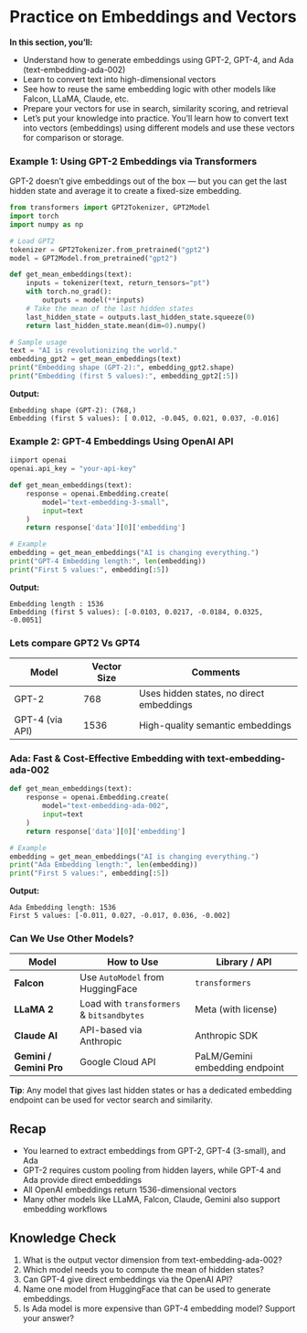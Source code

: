 # Practice on Embeddings and Vectors

**In this section, you’ll:**
- Understand how to generate embeddings using GPT-2, GPT-4, and Ada (text-embedding-ada-002)
- Learn to convert text into high-dimensional vectors
- See how to reuse the same embedding logic with other models like Falcon, LLaMA, Claude, etc.
- Prepare your vectors for use in search, similarity scoring, and retrieval
- Let’s put your knowledge into practice. You’ll learn how to convert text into vectors (embeddings) using different models and use these vectors for comparison or storage.

### Example 1: Using GPT-2 Embeddings via Transformers
GPT-2 doesn’t give embeddings out of the box — but you can get the last hidden state and average it to create a fixed-size embedding.
```python
from transformers import GPT2Tokenizer, GPT2Model
import torch
import numpy as np

# Load GPT2
tokenizer = GPT2Tokenizer.from_pretrained("gpt2")
model = GPT2Model.from_pretrained("gpt2")

def get_mean_embeddings(text):
    inputs = tokenizer(text, return_tensors="pt")
    with torch.no_grad():
        outputs = model(**inputs)
    # Take the mean of the last hidden states
    last_hidden_state = outputs.last_hidden_state.squeeze(0)
    return last_hidden_state.mean(dim=0).numpy()

# Sample usage
text = "AI is revolutionizing the world."
embedding_gpt2 = get_mean_embeddings(text)
print("Embedding shape (GPT-2):", embedding_gpt2.shape)
print("Embedding (first 5 values):", embedding_gpt2[:5])
```
**Output:**
```
Embedding shape (GPT-2): (768,)
Embedding (first 5 values): [ 0.012, -0.045, 0.021, 0.037, -0.016]
```
### Example 2: GPT-4 Embeddings Using OpenAI API

```python
iimport openai
openai.api_key = "your-api-key"

def get_mean_embeddings(text):
    response = openai.Embedding.create(
        model="text-embedding-3-small",
        input=text
    )
    return response['data'][0]['embedding']

# Example
embedding = get_mean_embeddings("AI is changing everything.")
print("GPT-4 Embedding length:", len(embedding))
print("First 5 values:", embedding[:5])
```
**Output:**
```
Embedding length : 1536
Embedding (first 5 values): [-0.0103, 0.0217, -0.0184, 0.0325, -0.0051]
```
### Lets compare GPT2 Vs GPT4
| Model           | Vector Size | Comments                                 |
| --------------- | ----------- | ---------------------------------------- |
| GPT-2           | 768         | Uses hidden states, no direct embeddings |
| GPT-4 (via API) | 1536        | High-quality semantic embeddings         |

### Ada: Fast & Cost-Effective Embedding with text-embedding-ada-002
```python
def get_mean_embeddings(text):
    response = openai.Embedding.create(
        model="text-embedding-ada-002",
        input=text
    )
    return response['data'][0]['embedding']

# Example
embedding = get_mean_embeddings("AI is changing everything.")
print("Ada Embedding length:", len(embedding))
print("First 5 values:", embedding[:5])
```
**Output:**
```
Ada Embedding length: 1536
First 5 values: [-0.011, 0.027, -0.017, 0.036, -0.002]
```
### Can We Use Other Models?
| Model                   | How to Use                                | Library / API                  |
| ----------------------- | ----------------------------------------- | ------------------------------ |
| **Falcon**              | Use `AutoModel` from HuggingFace          | `transformers`                 |
| **LLaMA 2**             | Load with `transformers` & `bitsandbytes` | Meta (with license)            |
| **Claude AI**           | API-based via Anthropic                   | Anthropic SDK                  |
| **Gemini / Gemini Pro** | Google Cloud API                          | PaLM/Gemini embedding endpoint |

**Tip**: Any model that gives last hidden states or has a dedicated embedding endpoint can be used for vector search and similarity.

## Recap 
- You learned to extract embeddings from GPT-2, GPT-4 (3-small), and Ada
- GPT-2 requires custom pooling from hidden layers, while GPT-4 and Ada provide direct embeddings
- All OpenAI embeddings return 1536-dimensional vectors
- Many other models like LLaMA, Falcon, Claude, Gemini also support embedding workflows

## Knowledge Check
1. What is the output vector dimension from text-embedding-ada-002?
2. Which model needs you to compute the mean of hidden states?
3. Can GPT-4 give direct embeddings via the OpenAI API?
4. Name one model from HuggingFace that can be used to generate embeddings.
5. Is Ada model is more expensive than GPT-4 embedding model? Support your answer?
